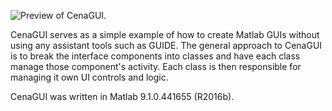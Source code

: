 ![Preview of CenaGUI.](http://i.imgur.com/XpucYd9.png)

CenaGUI serves as a simple example of how to create Matlab GUIs without using any assistant tools such as GUIDE.
The general approach to CenaGUI is to break the interface components into classes and have each class manage those component's activity. Each class is then responsible for managing it own UI controls and logic.

CenaGUI was written in Matlab 9.1.0.441655 (R2016b).
